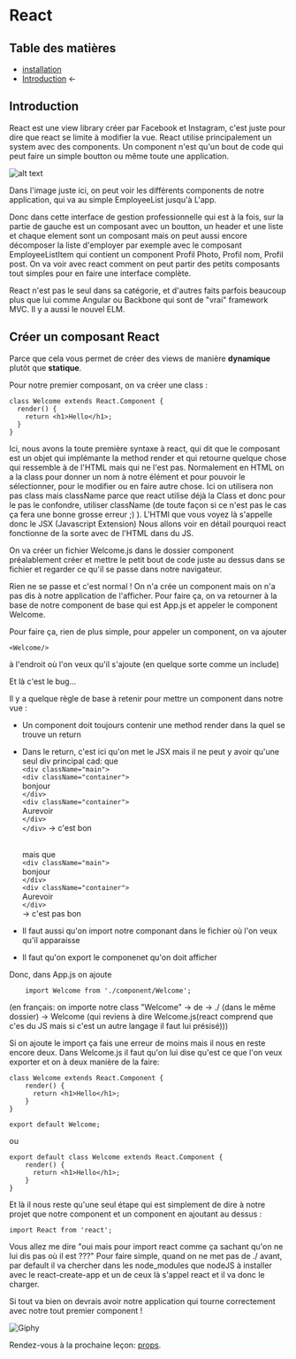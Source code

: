 # React

## Table des matières

- [installation](./Installation.md)   
- [Introduction](./introduction.md) ←


## Introduction
React est une view library créer par Facebook et Instagram, c'est juste pour dire que react se limite à modifier la vue. React utilise principalement un system avec des components. Un component n'est qu'un bout de code qui peut faire un simple boutton ou même toute une application.

![alt text](http://nitrajka.com/wp-content/uploads/2016/08/uimockscript.png)

Dans l'image juste ici, on peut voir les différents components de notre application, qui va au simple EmployeeList jusqu'à L'app.

Donc dans cette interface de gestion professionnelle qui est à la fois, sur la partie de gauche est un composant avec un boutton, un header et une liste et chaque element sont un composant mais on peut aussi encore décomposer la liste d'employer par exemple avec le composant EmployeeListItem qui contient un component Profil Photo, Profil nom, Profil post.
On va voir avec react comment on peut partir des petits composants tout simples pour en faire une interface complète.

React n'est pas le seul dans sa catégorie, et d'autres faits parfois beaucoup plus que lui comme Angular ou Backbone qui sont de "vrai" framework MVC. Il y a aussi le nouvel ELM.

## Créer un composant React
Parce que cela vous permet de créer des views de manière **dynamique** plutôt que **statique**.

Pour notre premier composant, on va créer une class :
```JS
class Welcome extends React.Component {
  render() {
    return <h1>Hello</h1>;
  }
}
```
Ici, nous avons la toute première syntaxe à react, qui dit que le composant est un objet qui implémante la method render et qui retourne quelque chose qui ressemble à de l'HTML mais qui ne l'est pas. Normalement en HTML on a la class pour donner un nom à notre élément et pour pouvoir le sélectionner, pour le modifier ou en faire autre chose. Ici on utilisera non pas class mais className parce que react utilise déjà la Class et donc pour le pas le confondre, utiliser className (de toute façon si ce n'est pas le cas ça fera une bonne grosse erreur ;) ). L'HTMl que vous voyez là s'appelle donc le JSX (Javascript Extension) Nous allons voir en détail pourquoi react fonctionne de la sorte avec de l'HTML dans du JS.

On va créer un fichier Welcome.js dans le dossier component préalablement créer et mettre le petit bout de code juste au dessus dans se fichier et regarder ce qu'il se passe dans notre navigateur.

Rien ne se passe et c'est normal ! On n'a crée un component mais on n'a pas dis à notre application de l'afficher. Pour faire ça, on va retourner à la base de notre component de base qui est App.js et appeler le component Welcome.

Pour faire ça, rien de plus simple, pour appeler un component, on va ajouter 
```JS
<Welcome/> 
```

à l'endroit où l'on veux qu'il s'ajoute (en quelque sorte comme un include)

Et là c'est le bug... 

Il y a quelque règle de base à retenir pour mettre un component dans notre vue :
- Un component doit toujours contenir une method render dans la quel se trouve un return
- Dans le return, c'est ici qu'on met le JSX mais il ne peut y avoir qu'une seul div principal cad: que<br/>
```<div className="main">```<br/>
    ```<div className="container">```<br/>
        bonjour<br/>
    ```</div>```<br/>
    ```<div className="container">```<br/>
        Aurevoir<br/>
    ```</div>```<br/>
```</div>``` -> c'est bon <br/><br/>

    mais que <br/>
```<div className="main">```<br/>
    bonjour<br/>
```</div>```<br/> 
```<div className="container">```<br/>
    Aurevoir<br/>
```</div>```<br/>-> c'est pas bon

- Il faut aussi qu'on import notre componant dans le fichier où l'on veux qu'il apparaisse

- Il faut qu'on export le componenet qu'on doit afficher

Donc, dans App.js on ajoute
```JS
    import Welcome from './component/Welcome';
```
(en français: on importe notre class "Welcome" -> de -> ./ (dans le même dossier) -> Welcome (qui reviens à dire Welcome.js(react comprend que c'es du JS mais si c'est un autre langage il faut lui présisé)))

Si on ajoute le import ça fais une erreur de moins mais il nous en reste encore deux. Dans Welcome.js il faut qu'on lui dise qu'est ce que l'on veux exporter et on à deux manière de la faire:
```JS
class Welcome extends React.Component {
    render() {
      return <h1>Hello</h1>;
    }
}

export default Welcome;
```

ou 

```JS
export default class Welcome extends React.Component {
    render() {
      return <h1>Hello</h1>;
    }
}
```

Et là il nous reste qu'une seul étape qui est simplement de dire à notre projet que notre component et un component en ajoutant au dessus :

```JS
import React from 'react';
```

Vous allez me dire "oui mais pour import react comme ça sachant qu'on ne lui dis pas où il est ???"
Pour faire simple, quand on ne met pas de ./ avant, par default il va chercher dans les node_modules que nodeJS à installer avec le react-create-app et un de ceux là s'appel react et il va donc le charger.

Si tout va bien on devrais avoir notre application qui tourne correctement avec notre tout premier component !

![Giphy](https://www.acsu.buffalo.edu/~cas7/gifs/react.gif)


Rendez-vous à la prochaine leçon: [props](./props.md).



